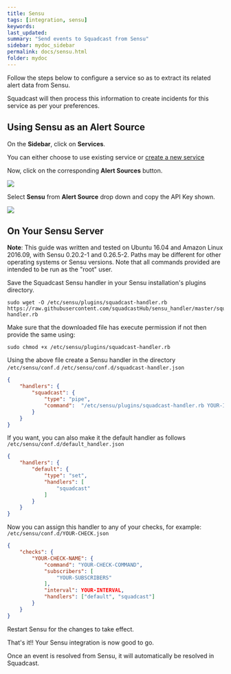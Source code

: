 ```yaml
---
title: Sensu
tags: [integration, sensu]
keywords: 
last_updated: 
summary: "Send events to Squadcast from Sensu"
sidebar: mydoc_sidebar
permalink: docs/sensu.html
folder: mydoc
---
```


Follow the steps below to configure a service so as to extract its related alert data from Sensu.

Squadcast will then process this information to create incidents for this service as per your preferences.

## Using Sensu as an Alert Source

On the **Sidebar**, click on **Services**.

You can either choose to use existing service or [create a new service](adding-a-service.html)

Now, click on the corresponding **Alert Sources** button.

![](images/integration_1.png)

Select **Sensu** from  **Alert Source** drop down and copy the API Key shown.

![](images/sensu_1.png)

## On Your Sensu Server

**Note**: This guide was written and tested on Ubuntu 16.04 and Amazon Linux 2016.09, with Sensu 0.20.2-1 and 0.26.5-2. Paths may be different for other operating systems or Sensu versions. Note that all commands provided are intended to be run as the "root" user.

Save the Squadcast Sensu handler in your Sensu installation's plugins directory.

```
sudo wget -O /etc/sensu/plugins/squadcast-handler.rb https://raw.githubusercontent.com/squadcastHub/sensu_handler/master/squadcast-handler.rb
```

Make sure that the downloaded file has execute permission if not then provide the same using:

```
sudo chmod +x /etc/sensu/plugins/squadcast-handler.rb
```

Using the above file create a Sensu handler in the directory `/etc/sensu/conf.d` 
`/etc/sensu/conf.d/squadcast-handler.json`

```json
{            
    "handlers": {
        "squadcast": {
            "type": "pipe",
            "command":  "/etc/sensu/plugins/squadcast-handler.rb YOUR-INTEGRATION-KEY-HERE-FROM-STEP-2"                      
        }
    }
}
```

If you want, you can also make it the default handler as follows
`/etc/sensu/conf.d/default_handler.json`

```json
{
    "handlers": {
        "default": {
            "type": "set",
            "handlers": [
                "squadcast"
            ]
        }
    }
}
```

Now you can assign this handler to any of your checks, for example:
`/etc/sensu/conf.d/YOUR-CHECK.json`

```json
{
    "checks": {
        "YOUR-CHECK-NAME": {
            "command": "YOUR-CHECK-COMMAND",
            "subscribers": [
                "YOUR-SUBSCRIBERS"
            ],
            "interval": YOUR-INTERVAL,
            "handlers": ["default", "squadcast"]
        }
    }
}
```

Restart Sensu for the changes to take effect.

That's it!! Your Sensu integration is now good to go.

Once an event is resolved from Sensu, it will automatically be resolved in Squadcast.
